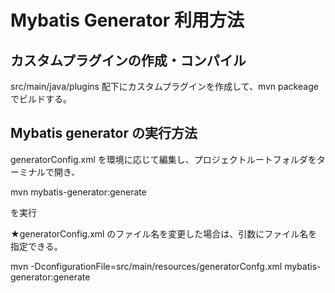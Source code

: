 # Mybatis Generator 利用方法

## カスタムプラグインの作成・コンパイル

src/main/java/plugins 配下にカスタムプラグインを作成して、mvn packeage でビルドする。

## Mybatis generator の実行方法

generatorConfig.xml を環境に応じて編集し、プロジェクトルートフォルダをターミナルで開き、


mvn mybatis-generator:generate

を実行

★generatorConfig.xml のファイル名を変更した場合は、引数にファイル名を指定できる。

mvn -DconfigurationFile=src/main/resources/generatorConfg.xml mybatis-generator:generate
